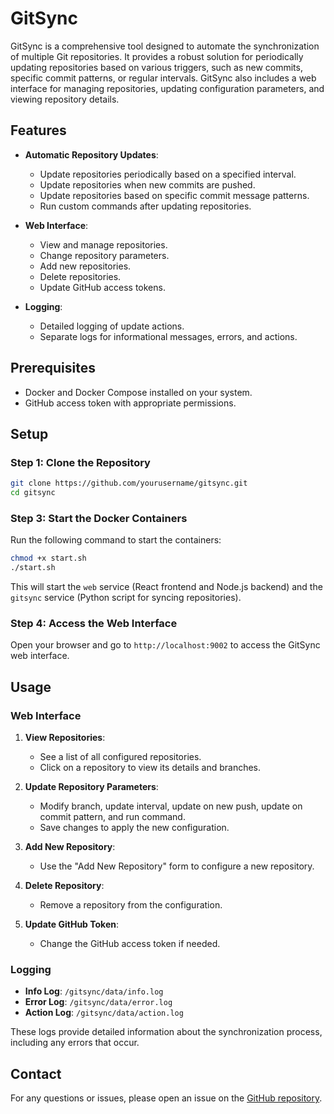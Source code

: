 # GitSync

GitSync is a comprehensive tool designed to automate the synchronization of multiple Git repositories. It provides a robust solution for periodically updating repositories based on various triggers, such as new commits, specific commit patterns, or regular intervals. GitSync also includes a web interface for managing repositories, updating configuration parameters, and viewing repository details.

## Features

- **Automatic Repository Updates**: 
  - Update repositories periodically based on a specified interval.
  - Update repositories when new commits are pushed.
  - Update repositories based on specific commit message patterns.
  - Run custom commands after updating repositories.

- **Web Interface**: 
  - View and manage repositories.
  - Change repository parameters.
  - Add new repositories.
  - Delete repositories.
  - Update GitHub access tokens.

- **Logging**: 
  - Detailed logging of update actions.
  - Separate logs for informational messages, errors, and actions.

## Prerequisites

- Docker and Docker Compose installed on your system.
- GitHub access token with appropriate permissions.

## Setup

### Step 1: Clone the Repository

```bash
git clone https://github.com/yourusername/gitsync.git
cd gitsync
```

### Step 3: Start the Docker Containers

Run the following command to start the containers:

```bash
chmod +x start.sh
./start.sh
```

This will start the `web` service (React frontend and Node.js backend) and the `gitsync` service (Python script for syncing repositories).

### Step 4: Access the Web Interface

Open your browser and go to `http://localhost:9002` to access the GitSync web interface.

## Usage

### Web Interface

1. **View Repositories**:
   - See a list of all configured repositories.
   - Click on a repository to view its details and branches.

2. **Update Repository Parameters**:
   - Modify branch, update interval, update on new push, update on commit pattern, and run command.
   - Save changes to apply the new configuration.

3. **Add New Repository**:
   - Use the "Add New Repository" form to configure a new repository.

4. **Delete Repository**:
   - Remove a repository from the configuration.

5. **Update GitHub Token**:
   - Change the GitHub access token if needed.

### Logging

- **Info Log**: `/gitsync/data/info.log`
- **Error Log**: `/gitsync/data/error.log`
- **Action Log**: `/gitsync/data/action.log`

These logs provide detailed information about the synchronization process, including any errors that occur.


## Contact

For any questions or issues, please open an issue on the [GitHub repository](https://github.com/bubu57/gitsync).
